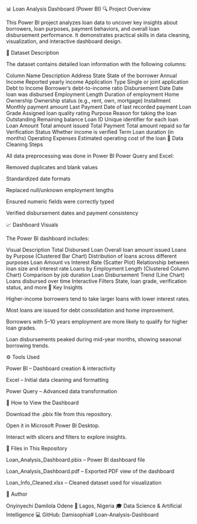 📊 Loan Analysis Dashboard (Power BI)
🔍 Project Overview

This Power BI project analyzes loan data to uncover key insights about borrowers, loan purposes, payment behaviors, and overall loan disbursement performance.
It demonstrates practical skills in data cleaning, visualization, and interactive dashboard design.

🧾 Dataset Description

The dataset contains detailed loan information with the following columns:

Column Name	Description
Address State	State of the borrower
Annual Income	Reported yearly income
Application Type	Single or joint application
Debt to Income	Borrower’s debt-to-income ratio
Disbursement Date	Date loan was disbursed
Employment Length	Duration of employment
Home Ownership	Ownership status (e.g., rent, own, mortgage)
Installment	Monthly payment amount
Last Payment	Date of last recorded payment
Loan Grade	Assigned loan quality rating
Purpose	Reason for taking the loan
Outstanding	Remaining balance
Loan ID	Unique identifier for each loan
Loan Amount	Total amount issued
Total Payment	Total amount repaid so far
Verification Status	Whether income is verified
Term	Loan duration (in months)
Operating Expenses	Estimated operating cost of the loan
🧹 Data Cleaning Steps

All data preprocessing was done in Power BI Power Query and Excel:

Removed duplicates and blank values

Standardized date formats

Replaced null/unknown employment lengths

Ensured numeric fields were correctly typed

Verified disbursement dates and payment consistency

📈 Dashboard Visuals

The Power BI dashboard includes:

Visual	Description
Total Disbursed Loan	Overall loan amount issued
Loans by Purpose (Clustered Bar Chart)	Distribution of loans across different purposes
Loan Amount vs Interest Rate (Scatter Plot)	Relationship between loan size and interest rate
Loans by Employment Length (Clustered Column Chart)	Comparison by job duration
Loan Disbursement Trend (Line Chart)	Loans disbursed over time
Interactive Filters	State, loan grade, verification status, and more
🧠 Key Insights

Higher-income borrowers tend to take larger loans with lower interest rates.

Most loans are issued for debt consolidation and home improvement.

Borrowers with 5–10 years employment are more likely to qualify for higher loan grades.

Loan disbursements peaked during mid-year months, showing seasonal borrowing trends.

⚙️ Tools Used

Power BI – Dashboard creation & interactivity

Excel – Initial data cleaning and formatting

Power Query – Advanced data transformation

🚀 How to View the Dashboard

Download the .pbix file from this repository.

Open it in Microsoft Power BI Desktop.

Interact with slicers and filters to explore insights.

📂 Files in This Repository

Loan_Analysis_Dashboard.pbix – Power BI dashboard file

Loan_Analysis_Dashboard.pdf – Exported PDF view of the dashboard

Loan_Info_Cleaned.xlsx – Cleaned dataset used for visualization

🙌 Author

Onyinyechi Damilola Odene
📍 Lagos, Nigeria
🎓 Data Science & Artificial Intelligence
💻 GitHub: Damisophia# Loan-Analysis-Dashboard
